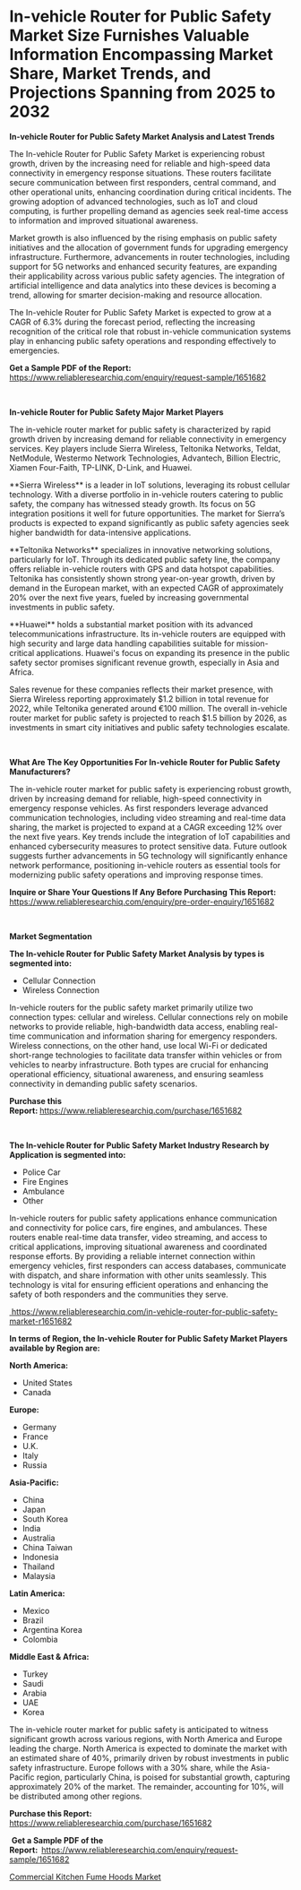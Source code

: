 <p><h1>In-vehicle Router for Public Safety Market Size Furnishes Valuable Information Encompassing Market Share, Market Trends, and Projections Spanning from 2025 to 2032</h1></p><p><strong>In-vehicle Router for Public Safety Market Analysis and Latest Trends</strong></p>
<p><p>The In-vehicle Router for Public Safety Market is experiencing robust growth, driven by the increasing need for reliable and high-speed data connectivity in emergency response situations. These routers facilitate secure communication between first responders, central command, and other operational units, enhancing coordination during critical incidents. The growing adoption of advanced technologies, such as IoT and cloud computing, is further propelling demand as agencies seek real-time access to information and improved situational awareness.</p><p>Market growth is also influenced by the rising emphasis on public safety initiatives and the allocation of government funds for upgrading emergency infrastructure. Furthermore, advancements in router technologies, including support for 5G networks and enhanced security features, are expanding their applicability across various public safety agencies. The integration of artificial intelligence and data analytics into these devices is becoming a trend, allowing for smarter decision-making and resource allocation.</p><p>The In-vehicle Router for Public Safety Market is expected to grow at a CAGR of 6.3% during the forecast period, reflecting the increasing recognition of the critical role that robust in-vehicle communication systems play in enhancing public safety operations and responding effectively to emergencies.</p></p>
<p><strong>Get a Sample PDF of the Report:&nbsp;</strong> <a href="https://www.reliableresearchiq.com/enquiry/request-sample/1651682?utm_campaign=2310&utm_medium=2&utm_source=Github&utm_content=ia&utm_term=23032025&utm_id=in-vehicle-router-for-public-safety">https://www.reliableresearchiq.com/enquiry/request-sample/1651682</a></p>
<p>&nbsp;</p>
<p><strong>In-vehicle Router for Public Safety Major Market Players</strong></p>
<p><p>The in-vehicle router market for public safety is characterized by rapid growth driven by increasing demand for reliable connectivity in emergency services. Key players include Sierra Wireless, Teltonika Networks, Teldat, NetModule, Westermo Network Technologies, Advantech, Billion Electric, Xiamen Four-Faith, TP-LINK, D-Link, and Huawei.</p><p>**Sierra Wireless** is a leader in IoT solutions, leveraging its robust cellular technology. With a diverse portfolio in in-vehicle routers catering to public safety, the company has witnessed steady growth. Its focus on 5G integration positions it well for future opportunities. The market for Sierra’s products is expected to expand significantly as public safety agencies seek higher bandwidth for data-intensive applications.</p><p>**Teltonika Networks** specializes in innovative networking solutions, particularly for IoT. Through its dedicated public safety line, the company offers reliable in-vehicle routers with GPS and data hotspot capabilities. Teltonika has consistently shown strong year-on-year growth, driven by demand in the European market, with an expected CAGR of approximately 20% over the next five years, fueled by increasing governmental investments in public safety.</p><p>**Huawei** holds a substantial market position with its advanced telecommunications infrastructure. Its in-vehicle routers are equipped with high security and large data handling capabilities suitable for mission-critical applications. Huawei's focus on expanding its presence in the public safety sector promises significant revenue growth, especially in Asia and Africa.</p><p>Sales revenue for these companies reflects their market presence, with Sierra Wireless reporting approximately $1.2 billion in total revenue for 2022, while Teltonika generated around €100 million. The overall in-vehicle router market for public safety is projected to reach $1.5 billion by 2026, as investments in smart city initiatives and public safety technologies escalate.</p></p>
<p>&nbsp;</p>
<p><strong>What Are The Key Opportunities For In-vehicle Router for Public Safety Manufacturers?</strong></p>
<p><p>The in-vehicle router market for public safety is experiencing robust growth, driven by increasing demand for reliable, high-speed connectivity in emergency response vehicles. As first responders leverage advanced communication technologies, including video streaming and real-time data sharing, the market is projected to expand at a CAGR exceeding 12% over the next five years. Key trends include the integration of IoT capabilities and enhanced cybersecurity measures to protect sensitive data. Future outlook suggests further advancements in 5G technology will significantly enhance network performance, positioning in-vehicle routers as essential tools for modernizing public safety operations and improving response times.</p></p>
<p><strong>Inquire or Share Your Questions If Any Before Purchasing This Report:</strong> <a href="https://www.reliableresearchiq.com/enquiry/pre-order-enquiry/1651682?utm_campaign=2310&utm_medium=2&utm_source=Github&utm_content=ia&utm_term=23032025&utm_id=in-vehicle-router-for-public-safety">https://www.reliableresearchiq.com/enquiry/pre-order-enquiry/1651682</a></p>
<p>&nbsp;</p>
<p><strong>Market Segmentation</strong></p>
<p><strong>The In-vehicle Router for Public Safety Market Analysis by types is segmented into:</strong></p>
<p><ul><li>Cellular Connection</li><li>Wireless Connection</li></ul></p>
<p><p>In-vehicle routers for the public safety market primarily utilize two connection types: cellular and wireless. Cellular connections rely on mobile networks to provide reliable, high-bandwidth data access, enabling real-time communication and information sharing for emergency responders. Wireless connections, on the other hand, use local Wi-Fi or dedicated short-range technologies to facilitate data transfer within vehicles or from vehicles to nearby infrastructure. Both types are crucial for enhancing operational efficiency, situational awareness, and ensuring seamless connectivity in demanding public safety scenarios.</p></p>
<p><strong>Purchase this Report:&nbsp;</strong><a href="https://www.reliableresearchiq.com/purchase/1651682?utm_campaign=2310&utm_medium=2&utm_source=Github&utm_content=ia&utm_term=23032025&utm_id=in-vehicle-router-for-public-safety">https://www.reliableresearchiq.com/purchase/1651682</a></p>
<p>&nbsp;</p>
<p><strong>The In-vehicle Router for Public Safety Market Industry Research by Application is segmented into:</strong></p>
<p><ul><li>Police Car</li><li>Fire Engines</li><li>Ambulance</li><li>Other</li></ul></p>
<p><p>In-vehicle routers for public safety applications enhance communication and connectivity for police cars, fire engines, and ambulances. These routers enable real-time data transfer, video streaming, and access to critical applications, improving situational awareness and coordinated response efforts. By providing a reliable internet connection within emergency vehicles, first responders can access databases, communicate with dispatch, and share information with other units seamlessly. This technology is vital for ensuring efficient operations and enhancing the safety of both responders and the communities they serve.</p></p>
<p><a href="https://www.reliableresearchiq.com/in-vehicle-router-for-public-safety-market-r1651682?utm_campaign=2310&utm_medium=2&utm_source=Github&utm_content=ia&utm_term=23032025&utm_id=in-vehicle-router-for-public-safety">&nbsp;https://www.reliableresearchiq.com/in-vehicle-router-for-public-safety-market-r1651682</a></p>
<p><strong>In terms of Region, the In-vehicle Router for Public Safety Market Players available by Region are:</strong></p>
<p>
    <p> <strong> North America: </strong>
        <ul>
            <li>United States</li>
            <li>Canada</li>
        </ul>
        </p> 
    <p> <strong> Europe: </strong>
        <ul>
            <li>Germany</li>
            <li>France</li>
            <li>U.K.</li>
            <li>Italy</li>
            <li>Russia</li>
        </ul>
        </p> 
    <p> <strong> Asia-Pacific: </strong>
        <ul>
            <li>China</li>
            <li>Japan</li>
            <li>South Korea</li>
            <li>India</li>
            <li>Australia</li>
            <li>China Taiwan</li>
            <li>Indonesia</li>
            <li>Thailand</li>
            <li>Malaysia</li>
        </ul>
        </p> 
    <p> <strong> Latin America: </strong>
        <ul>
            <li>Mexico</li>
            <li>Brazil</li>
            <li>Argentina Korea</li>
            <li>Colombia</li>
        </ul>
        </p> 
    <p> <strong> Middle East & Africa: </strong>
        <ul>
            <li>Turkey</li>
            <li>Saudi</li>
            <li>Arabia</li>
            <li>UAE</li>
            <li>Korea</li>
        </ul>
    </p>
    </p>
<p><p>The in-vehicle router market for public safety is anticipated to witness significant growth across various regions, with North America and Europe leading the charge. North America is expected to dominate the market with an estimated share of 40%, primarily driven by robust investments in public safety infrastructure. Europe follows with a 30% share, while the Asia-Pacific region, particularly China, is poised for substantial growth, capturing approximately 20% of the market. The remainder, accounting for 10%, will be distributed among other regions.</p></p>
<p><strong>Purchase this Report: </strong><a href="https://www.reliableresearchiq.com/purchase/1651682?utm_campaign=2310&utm_medium=2&utm_source=Github&utm_content=ia&utm_term=23032025&utm_id=in-vehicle-router-for-public-safety">https://www.reliableresearchiq.com/purchase/1651682</a></p>
<p>&nbsp;<strong>Get a Sample PDF of the Report:&nbsp;&nbsp;</strong><a href="https://www.reliableresearchiq.com/enquiry/request-sample/1651682?utm_campaign=2310&utm_medium=2&utm_source=Github&utm_content=ia&utm_term=23032025&utm_id=in-vehicle-router-for-public-safety">https://www.reliableresearchiq.com/enquiry/request-sample/1651682</a></p>
<p><strong></strong></p>
<p><p><a href="https://github.com/yankimber90yankim/Market-Research-Report-List-1/blob/main/commercial-kitchen-fume-hoods-market.md?utm_campaign=2310&utm_medium=2&utm_source=Github&utm_content=ia&utm_term=23032025&utm_id=in-vehicle-router-for-public-safety">Commercial Kitchen Fume Hoods Market</a></p></p>